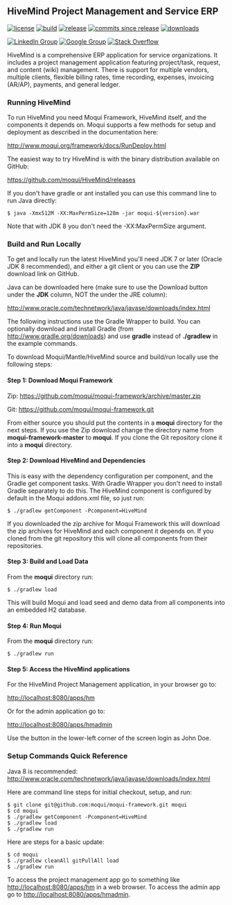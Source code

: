 ## HiveMind Project Management and Service ERP

[![license](http://img.shields.io/badge/license-CC0%201.0%20Universal-blue.svg)](https://github.com/moqui/HiveMind/blob/master/LICENSE.md)
[![build](https://travis-ci.org/moqui/HiveMind.svg)](https://travis-ci.org/moqui/HiveMind)
[![release](http://img.shields.io/github/release/moqui/HiveMind.svg)](https://github.com/moqui/HiveMind/releases)
[![commits since release](http://img.shields.io/github/commits-since/moqui/HiveMind/v1.1.5.svg)](https://github.com/moqui/HiveMind/commits/master)
[![downloads](http://img.shields.io/github/downloads/moqui/HiveMind/total.svg)](https://github.com/moqui/HiveMind/releases)

[![LinkedIn Group](https://img.shields.io/badge/linked%20in%20group-moqui-blue.svg)](https://www.linkedin.com/groups/4640689)
[![Google Group](https://img.shields.io/badge/google%20group-moqui--applications-blue.svg)](https://groups.google.com/d/forum/moqui-applications)
[![Stack Overflow](https://img.shields.io/badge/stack%20overflow-moqui-blue.svg)](http://stackoverflow.com/questions/tagged/moqui)

HiveMind is a comprehensive ERP application for service organizations. It includes a project management application 
featuring project/task, request, and content (wiki) management. There is support for multiple vendors, multiple clients, 
flexible billing rates, time recording, expenses, invoicing (AR/AP), payments, and general ledger.

### Running HiveMind

To run HiveMind you need Moqui Framework, HiveMind itself, and the components it depends on. Moqui supports a few 
methods for setup and deployment as described in the documentation here:

<http://www.moqui.org/framework/docs/RunDeploy.html>

The easiest way to try HiveMind is with the binary distribution available on GitHub:

<https://github.com/moqui/HiveMind/releases>

If you don't have gradle or ant installed you can use this command line to run Java directly:

    $ java -Xmx512M -XX:MaxPermSize=128m -jar moqui-${version}.war

Note that with JDK 8 you don't need the -XX:MaxPermSize argument.

### Build and Run Locally

To get and locally run the latest HiveMind you'll need JDK 7 or later (Oracle JDK 8 recommended), and either a git 
client or you can use the **ZIP** download link on GitHub.

Java can be downloaded here (make sure to use the Download button under the **JDK** column, NOT the under the JRE column):

<http://www.oracle.com/technetwork/java/javase/downloads/index.html>

The following instructions use the Gradle Wrapper to build. You can optionally download and install Gradle 
(from <http://www.gradle.org/downloads>) and use **gradle** instead of **./gradlew** in the example commands.

To download Moqui/Mantle/HiveMind source and build/run locally use the following steps:

#### Step 1: Download Moqui Framework

Zip: <https://github.com/moqui/moqui-framework/archive/master.zip>

Git: <https://github.com/moqui/moqui-framework.git>

From either source you should put the contents in a **moqui** directory for the next steps. If you use the Zip download 
change the directory name from **moqui-framework-master** to **moqui**. If you clone the Git repository clone it into 
a **moqui** directory. 

#### Step 2: Download HiveMind and Dependencies

This is easy with the dependency configuration per component, and the Gradle get component tasks. With Gradle Wrapper 
you don't need to install Gradle separately to do this. The HiveMind component is configured by default in the Moqui 
addons.xml file, so just run:

    $ ./gradlew getComponent -Pcomponent=HiveMind

If you downloaded the zip archive for Moqui Framework this will download the zip archives for HiveMind and each 
component it depends on. If you cloned from the git repository this will clone all components from their repositories. 

#### Step 3: Build and Load Data

From the **moqui** directory run:
 
    $ ./gradlew load

This will build Moqui and load seed and demo data from all components into an embedded H2 database.

#### Step 4: Run Moqui

From the **moqui** directory run:
 
    $ ./gradlew run

#### Step 5: Access the HiveMind applications

For the HiveMind Project Management application, in your browser go to:

<http://localhost:8080/apps/hm>

Or for the admin application go to:

<http://localhost:8080/apps/hmadmin>

Use the button in the lower-left corner of the screen login as John Doe.

### Setup Commands Quick Reference

Java 8 is recommended: <http://www.oracle.com/technetwork/java/javase/downloads/index.html>

Here are command line steps for initial checkout, setup, and run:

    $ git clone git@github.com:moqui/moqui-framework.git moqui
    $ cd moqui
    $ ./gradlew getComponent -Pcomponent=HiveMind
    $ ./gradlew load
    $ ./gradlew run

Here are steps for a basic update:

    $ cd moqui
    $ ./gradlew cleanAll gitPullAll load
    $ ./gradlew run

To access the project management app go to something like <http://localhost:8080/apps/hm> in a
web browser. To access the admin app go to <http://localhost:8080/apps/hmadmin>.
